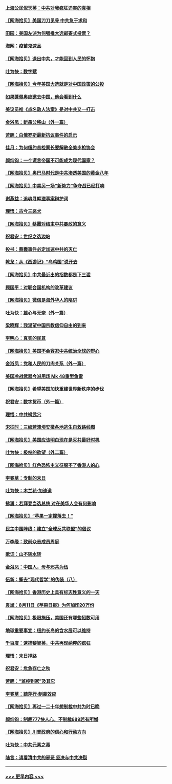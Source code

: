 #### [上海公民倪天英：中共对我疯狂迫害的真相](../pages/nsc993/n12356341.md?t=08260251) 
#### [【网海拾贝】美国刀刀见骨 中共急于求和](../pages/nsc993/n12355511.md?t=08260251) 
#### [田园：美国左派为何强推大选邮寄式投票？](../pages/nsc993/n12352963.md?t=08260251) 
#### [海网：疫苗鬼速品](../pages/nsc993/n12354438.md?t=08260251) 
#### [【网海拾贝】退出中共，才能回到人民的怀抱](../pages/nsc993/n12352634.md?t=08260251) 
#### [吐为快：数字赋](../pages/nsc993/n12352317.md?t=08260251) 
#### [【网海拾贝】今年美国大选就是对中国政策的公投](../pages/nsc993/n12350973.md?t=08260251) 
#### [如果蓬佩奥应邀去中国，他会看到什么](../pages/nsc993/n12350945.md?t=08260251) 
#### [美议员推《点名敌人法案》是对中共又一打击](../pages/nsc993/n12350765.md?t=08260251) 
#### [金浴凤：新愚公移山（外一篇）](../pages/nsc993/n12350253.md?t=08260251) 
#### [苦胆：白俄罗斯最新抗议事件的启示](../pages/nsc993/n12349989.md?t=08260251) 
#### [佳月：为何纽约总检察长要解散全美步枪协会](../pages/nsc993/n12349939.md?t=08260251) 
#### [颜纯钩：一个谎言帝国不可能成为现代国家？](../pages/nsc993/n12349898.md?t=08260251) 
#### [【网海拾贝】奥巴马时代是中共渗透美国的黄金八年](../pages/nsc993/n12349284.md?t=08260251) 
#### [【网海拾贝】中美另一场“新势力”争夺战已经打响](../pages/nsc993/n12346998.md?t=08260251) 
#### [谢燕益：追魂寻衅滋事案辩护词](../pages/nsc993/n12346892.md?t=08260251) 
#### [理悟：古今三恶犬](../pages/nsc993/n12345190.md?t=08260251) 
#### [【网海拾贝】蔡霞对结束中共暴政的意义](../pages/nsc993/n12344263.md?t=08260251) 
#### [祝君安：世纪之选边站](../pages/nsc993/n12342382.md?t=08260251) 
#### [投书：蔡霞事件必定加速中共的灭亡](../pages/nsc993/n12341881.md?t=08260251) 
#### [乾龙：从《西游记》“乌鸡国”说开去](../pages/nsc993/n12341690.md?t=08260251) 
#### [【网海拾贝】中共最近出的招数都是下三滥](../pages/nsc993/n12341593.md?t=08260251) 
#### [顾国平：对联合国机构的改革建议](../pages/nsc993/n12339928.md?t=08260251) 
#### [【网海拾贝】微信是海外华人的陷阱](../pages/nsc993/n12338868.md?t=08260251) 
#### [吐为快：雄心与无奈（外一篇）](../pages/nsc993/n12338132.md?t=08260251) 
#### [梁晓辉：我渴望中国宗教信仰自由的到来](../pages/nsc993/n12336657.md?t=08260251) 
#### [李明心：真实的民意](../pages/nsc993/n12336089.md?t=08260251) 
#### [【网海拾贝】美国不会容忍中共统治全球的野心](../pages/nsc993/n12336063.md?t=08260251) 
#### [金浴凤：党和人民的刀肉关系（外一篇）](../pages/nsc993/n12335834.md?t=08260251) 
#### [美国冷战武器今派用场 Mk 48重型鱼雷](../pages/nsc993/n12335354.md?t=08260251) 
#### [【网海拾贝】希望美国加快重建世界新秩序的步伐](../pages/nsc993/n12334224.md?t=08260251) 
#### [祝君安：数字货币（外一篇）](../pages/nsc993/n12334186.md?t=08260251) 
#### [理悟：中共祸武穴](../pages/nsc993/n12333962.md?t=08260251) 
#### [宋征时：三峡若溃坝安徽各地逃生自救路线图](../pages/nsc993/n12332450.md?t=08260251) 
#### [【网海拾贝】美国应该明白现在是灭共最好时机](../pages/nsc993/n12332313.md?t=08260251) 
#### [吐为快：极权的欲望（外二篇）](../pages/nsc993/n12332089.md?t=08260251) 
#### [【网海拾贝】红色恐怖主义征服不了香港人的心](../pages/nsc993/n12329296.md?t=08260251) 
#### [李春草：专制的末日](../pages/nsc993/n12329079.md?t=08260251) 
#### [吐为快：木兰花‧加速道](../pages/nsc993/n12327366.md?t=08260251) 
#### [拂潇：若拜登当选总统 对在美华人会有何影响](../pages/nsc993/n12295996.md?t=08260251) 
#### [【网海拾贝】“苹果一定撑落去！”](../pages/nsc993/n12326784.md?t=08260251) 
#### [民主中国阵线：建立“全球反共联盟”的倡议](../pages/nsc993/n12324177.md?t=08260251) 
#### [万李缘：致前众志成员周庭](../pages/nsc993/n12324635.md?t=08260251) 
#### [歌词：山不转水转](../pages/nsc993/n12324599.md?t=08260251) 
#### [金浴凤：中国人，毋与邪共为伍](../pages/nsc993/n12324257.md?t=08260251) 
#### [伍新：撕去“现代哲学”的伪装（八）](../pages/nsc993/n12324188.md?t=08260251) 
#### [【网海拾贝】香港历史上具有标志性意义的一天](../pages/nsc993/n12324021.md?t=08260251) 
#### [袁斌：8月11日《苹果日报》为何加印20万份](../pages/nsc993/n12323955.md?t=08260251) 
#### [【网海拾贝】极限施压，美国还有哪些招数可用](../pages/nsc993/n12322512.md?t=08260251) 
#### [地球重要事宜：纽约长岛的含水层可以维持](../pages/nsc993/n12321844.md?t=08260251) 
#### [千百度：逮捕黎智英，中共再现纳粹的疯狂](../pages/nsc993/n12321777.md?t=08260251) 
#### [理悟：末日择路](../pages/nsc993/n12320812.md?t=08260251) 
#### [祝君安：危急存亡之秋](../pages/nsc993/n12320795.md?t=08260251) 
#### [苦胆：“监控到家”及其它](../pages/nsc993/n12320751.md?t=08260251) 
#### [李春草：踏莎行·制裁效应](../pages/nsc993/n12318290.md?t=08260251) 
#### [【网海拾贝】再过一二十年想制裁中共为时已晚](../pages/nsc993/n12318195.md?t=08260251) 
#### [颜纯钩：制裁777快人心，不制裁689若有所憾](../pages/nsc993/n12316912.md?t=08260251) 
#### [【网海拾贝】川普政府的信心和行动方向](../pages/nsc993/n12316673.md?t=08260251) 
#### [吐为快：中共元素之毒](../pages/nsc993/n12316547.md?t=08260251) 
#### [陆言：请看清中共的邪恶 坚决与中共决裂](../pages/nsc993/n12315784.md?t=08260251) 

----
#### [ >>> 更早内容 <<< ](../indexes/nsc993-earlier.md)
